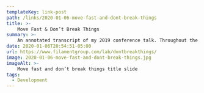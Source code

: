 ```yaml
---
templateKey: link-post
path: /links/2020-01-06-move-fast-and-dont-break-things
title: >-
    Move Fast & Don’t Break Things
summary: >-
    An annotated transcript of my 2019 conference talk. Throughout the last year I presented an evolving talk about web performance called Move Fast & Don’t Break Things at several conferences, including Performance Now() Amsterdam, An Event Apart Seattle, Smashing Conf Toronto, An Event Apart Chicago, and Smashing Conf NYC. 
date: 2020-01-06T20:54:51-05:00
url: https://www.filamentgroup.com/lab/dontbreakthings/
image: 2020-01-06-move-fast-and-dont-break-things.jpg
imageAlt: >-
    Move fast and don’t break things title slide
tags:
  - Development
---
```

